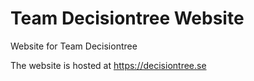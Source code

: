 # Team Decisiontree Website
Website for Team Decisiontree

The website is hosted at https://decisiontree.se
